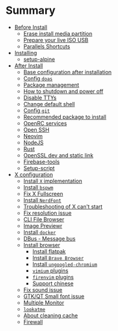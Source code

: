 # Summary

- [Before Install]()
    - [Erase install media partition](./erase_install_media_partition.md)
    - [Prepare your live ISO USB](./prepare-iso-usb.md)
    - [Parallels Shortcuts](./paralles-shortcut.md)
- [Installing]()
    - [setup-alpine](./setup-alpine.md)
- [After Install]()
    - [Base configuration after installation](./base-configuration-after-installation.md)
    - [Config `doas`](./config_doas.md)
    - [Package management](./package_management.md)
    - [How to shutdown and power off](./how_to_power_off.md)
    - [Disable TTYs](./disable-ttys.md)
    - [Change default shell](./change-default-shell.md)
    - [Config `git`](./config-git.md)
    - [Recommended package to install](./recommended-package-to-install.md)
    - [OpenRC services](./control_services.md)
    - [Open SSH](./open_ssh.md)
    - [Neovim](./neovim.md)
    - [NodeJS](./nodejs.md)
    - [Rust](./rust.md)
    - [OpenSSL dev and static link](./openssl-dev.md)
    - [Firebase-tools](./firebase-tools.md)
    - [Setup-script](./setup-script.md)
- [X configuration]()
    - [Install `X` implementation](./install-x-implementation.md)
    - [Install `bspwm`](./install_bspwm.md)
    - [Fix X Fullscreen](./fix-x-fullscreen-issue.md)
    - [Install `NerdFont`](./install-nerd-font.md)
    - [Troubleshooting of X can't start](./troubleshooting-x-cant-start.md)
    - [Fix resolution issue](./fix-resolution-issue.md)
    - [CLI File Browser](./cli-file-browser.md)
    - [Image Previewr](./image-previewer.md)
    - [Install `docker`](./install-docker.md)
    - [DBus - Message bus](./install-dbus.md)
    - [Install browser]()
        - [Install flatpak](./install-flatpak.md)
        - [Install `Brave Browser`](./install-brave.md)
        - [Install `ungoogled-chromium`](./install-ungoogled-chromium.md)
        - [`vimium` plugins](./chrome-vim-plugins.md)
        - [`firenvim` plugins](./chrome-firenvim-plugins.md)
        - [Support chinese](./support-chinese.md)
    - [Fix sound issue](./fix-sound-issue.md)
    - [GTK/QT Small font issue](./small-font-issue.md)
    - [Multiple Monitor](./multiple-monitor.md)
    - [`lookatme`](./lookatme.md)
    - [About cleaning cache](./about-cleaning-cache.md)
    - [Firewall](./firewall.md)
